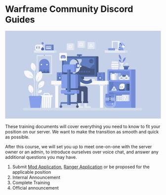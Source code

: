 # Warframe Community Discord Guides

![](.gitbook/assets/66fa13a6-de92-43a6-8864-d22a3870ffee-1478818530977.png)

These training documents will cover everything you need to know to fit your position on our server. We want to make the transition as smooth and quick as possible.

After this course, we will set you up to meet one-on-one with the server owner or an admin, to introduce ourselves over voice chat, and answer any additional questions you may have.

1. Submit [Mod Application](https://docs.google.com/forms/d/1_lDGuxA_ERghGPq7sPk_wOx2jIMebmykoRIHl1s2YLw), [Ranger Application](https://docs.google.com/forms/d/e/1FAIpQLSd4X0KwfOMA6gNlJyCIyuYZi9bw2xkNesPE1za3e-MpCmEyNw/viewform) or be proposed for the applicable position
2. Internal Announcement
3. Complete Training
4. Official announcement





